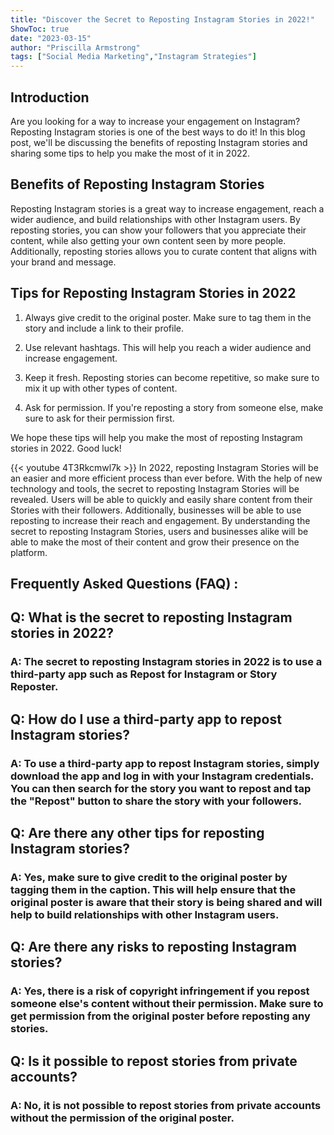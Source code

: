 ```yaml
---
title: "Discover the Secret to Reposting Instagram Stories in 2022!"
ShowToc: true 
date: "2023-03-15"
author: "Priscilla Armstrong" 
tags: ["Social Media Marketing","Instagram Strategies"]
---
```

## Introduction

Are you looking for a way to increase your engagement on Instagram? Reposting Instagram stories is one of the best ways to do it! In this blog post, we'll be discussing the benefits of reposting Instagram stories and sharing some tips to help you make the most of it in 2022.

## Benefits of Reposting Instagram Stories

Reposting Instagram stories is a great way to increase engagement, reach a wider audience, and build relationships with other Instagram users. By reposting stories, you can show your followers that you appreciate their content, while also getting your own content seen by more people. Additionally, reposting stories allows you to curate content that aligns with your brand and message.

## Tips for Reposting Instagram Stories in 2022

1. Always give credit to the original poster. Make sure to tag them in the story and include a link to their profile.

2. Use relevant hashtags. This will help you reach a wider audience and increase engagement.

3. Keep it fresh. Reposting stories can become repetitive, so make sure to mix it up with other types of content.

4. Ask for permission. If you're reposting a story from someone else, make sure to ask for their permission first.

We hope these tips will help you make the most of reposting Instagram stories in 2022. Good luck!

{{< youtube 4T3Rkcmwl7k >}} 
In 2022, reposting Instagram Stories will be an easier and more efficient process than ever before. With the help of new technology and tools, the secret to reposting Instagram Stories will be revealed. Users will be able to quickly and easily share content from their Stories with their followers. Additionally, businesses will be able to use reposting to increase their reach and engagement. By understanding the secret to reposting Instagram Stories, users and businesses alike will be able to make the most of their content and grow their presence on the platform.

## Frequently Asked Questions (FAQ) :
<h2>Q: What is the secret to reposting Instagram stories in 2022?</h2>

<h3>A: The secret to reposting Instagram stories in 2022 is to use a third-party app such as Repost for Instagram or Story Reposter.</h3>

<h2>Q: How do I use a third-party app to repost Instagram stories?</h2>

<h3>A: To use a third-party app to repost Instagram stories, simply download the app and log in with your Instagram credentials. You can then search for the story you want to repost and tap the "Repost" button to share the story with your followers.</h3>

<h2>Q: Are there any other tips for reposting Instagram stories?</h2>

<h3>A: Yes, make sure to give credit to the original poster by tagging them in the caption. This will help ensure that the original poster is aware that their story is being shared and will help to build relationships with other Instagram users.</h3>

<h2>Q: Are there any risks to reposting Instagram stories?</h2>

<h3>A: Yes, there is a risk of copyright infringement if you repost someone else's content without their permission. Make sure to get permission from the original poster before reposting any stories.</h3>

<h2>Q: Is it possible to repost stories from private accounts?</h2>

<h3>A: No, it is not possible to repost stories from private accounts without the permission of the original poster.</h3>


